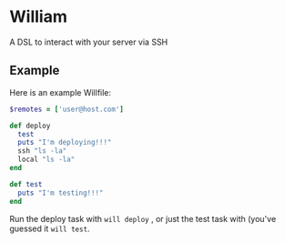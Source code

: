 William
=======

A DSL to interact with your server via SSH

Example
-------

Here is an example Willfile:

```ruby
$remotes = ['user@host.com']

def deploy
  test
  puts "I'm deploying!!!"
  ssh "ls -la"
  local "ls -la"
end

def test
  puts "I'm testing!!!"
end
```

Run the deploy task with `will deploy` , or just the test task with (you've
guessed it `will test`.




